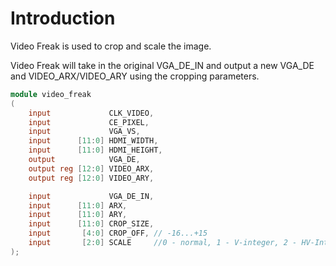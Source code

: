 # Introduction

Video Freak is used to crop and scale the image.

Video Freak will take in the original VGA_DE_IN and output a new VGA_DE and VIDEO_ARX/VIDEO_ARY using the cropping parameters.
 
```verilog
module video_freak
(
	input             CLK_VIDEO,
	input             CE_PIXEL,
	input             VGA_VS,
	input      [11:0] HDMI_WIDTH,
	input      [11:0] HDMI_HEIGHT,
	output            VGA_DE,
	output reg [12:0] VIDEO_ARX,
	output reg [12:0] VIDEO_ARY,

	input             VGA_DE_IN,
	input      [11:0] ARX,
	input      [11:0] ARY,
	input      [11:0] CROP_SIZE,
	input       [4:0] CROP_OFF, // -16...+15
	input       [2:0] SCALE     //0 - normal, 1 - V-integer, 2 - HV-Integer-, 3 - HV-Integer+, 4 - HV-Integer
);
```